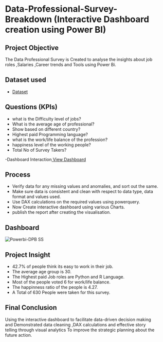 # Data-Professional-Survey-Breakdown (Interactive Dashboard creation using Power BI)

## Project Objective
The Data Professional Survey is Created to analyse the insights about job roles ,Salaries ,Career trends and Tools using Power Bi.

## Dataset used
- <a href="https://github.com/BARAVIND-12/Data-Analysis-Dashboard/blob/main/Power%20BI%20-%20Final%20Project.xlsx">Dataset</a>

## Questions (KPIs)

- what is the  Difficulty level of jobs?
- What is the average age of professional?
- Show based on different country?
- Highest paid Programming language?
- what is the work/life balance of the profession?
- happiness level of the working people?
- Total No of Survey Takers?

-Dashboard Interaction<a href="https://github.com/BARAVIND-12/Data-Analysis-Dashboard/blob/main/Powerbi-DPB%20SS.PNG"> View Dashboard</a>

## Process

- Verify data for any missing values and anomalies, and sort out the same.
- Make sure data is consistent and clean with respect to data type, data format and values used.
- Use DAX calculations on the required values using powerquery.
- Now Create interactive dashboard using various Charts.
- publish the report after creating the visualisation.

## Dashboard
![Powerbi-DPB SS](https://github.com/user-attachments/assets/a42fd6b5-2779-4dc2-883b-1da09aa838ec)

## Project Insight

- 42.7% of people think its easy to work in their job.
- The average age group is 30.
- The Highest paid Job roles are Python and R Language. 
- Most of the people voted 6 for work/life balance.
- The happinness ratio of the people is 4.27.
- A Total of 630 People were taken for this survey.

## Final Conclusion

Using the interactive dashboard to facilitate data-driven decision making and Demonstrated data cleaning ,DAX calculations and effective story telling through visual analytics To improve  the strategic planning about the future action.

